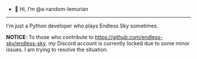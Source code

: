 - 👋 Hi, I’m @a-random-lemurian
----
I'm just a Python developer who plays Endless Sky sometimes.

**NOTICE**: To those who contribute to https://github.com/endless-sky/endless-sky, my Discord account is currently locked due to some minor issues. I am trying to resolve the situation.

<!---
a-random-lemurian/a-random-lemurian is a ✨ special ✨ repository because its `README.md` (this file) appears on your GitHub profile.
You can click the Preview link to take a look at your changes.
--->
